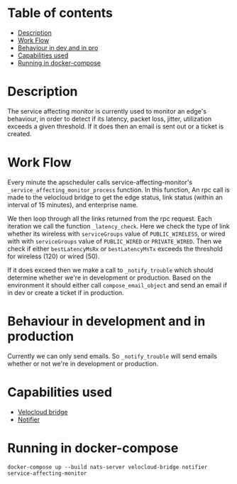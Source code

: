 # Table of contents
  * [Description](#description)
  * [Work Flow](#work-flow)
  * [Behaviour in dev and in pro](#behaviour-in-development-and-in-production)
  * [Capabilities used](#capabilities-used) 
  * [Running in docker-compose](#running-in-docker-compose)

# Description
The service affecting monitor is currently used to monitor an edge's behaviour, in order to detect if its latency,
packet loss, jitter, utilization exceeds a given threshold. If it does then an email is sent out or a ticket is created.
# Work Flow
Every minute the apscheduler calls service-affecting-monitor's `_service_affecting_monitor_process` function. In this 
function, An rpc call is made to the velocloud bridge to get the edge status, link status (within an interval of 15 minutes),
and enterprise name. 

We then loop through all the links returned from the rpc request. Each iteration we call the function `_latency_check`. 
Here we check the type of link whether its wireless with `serviceGroups` value of `PUBLIC_WIRELESS`, or wired with
 with `serviceGroups` value of `PUBLIC_WIRED` or `PRIVATE_WIRED`. Then we check if either `bestLatencyMsRx` or 
 `bestLatencyMsTx` exceeds the threshold for wireless (120) or wired (50).
 
 If it does exceed then we make a call to `_notify_trouble` which should determine whether we're in development or 
 production. Based on the environment it should either call `compose_email_object` and send an email if in dev or create a ticket if in
 production. 
 
# Behaviour in development and in production
Currently we can only send emails. So `_notify_trouble` will send emails whether or not we're in development or production.

# Capabilities used
- [Velocloud bridge](../velocloud-bridge/README.md)
- [Notifier](../notifier/README.md)
# Running in docker-compose
`docker-compose up --build nats-server velocloud-bridge notifier service-affecting-monitor`